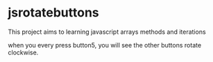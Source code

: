# jsrotatebuttons
This project aims to learning javascript arrays methods and iterations

when you every press button5, you will see the other buttons rotate clockwise. 
